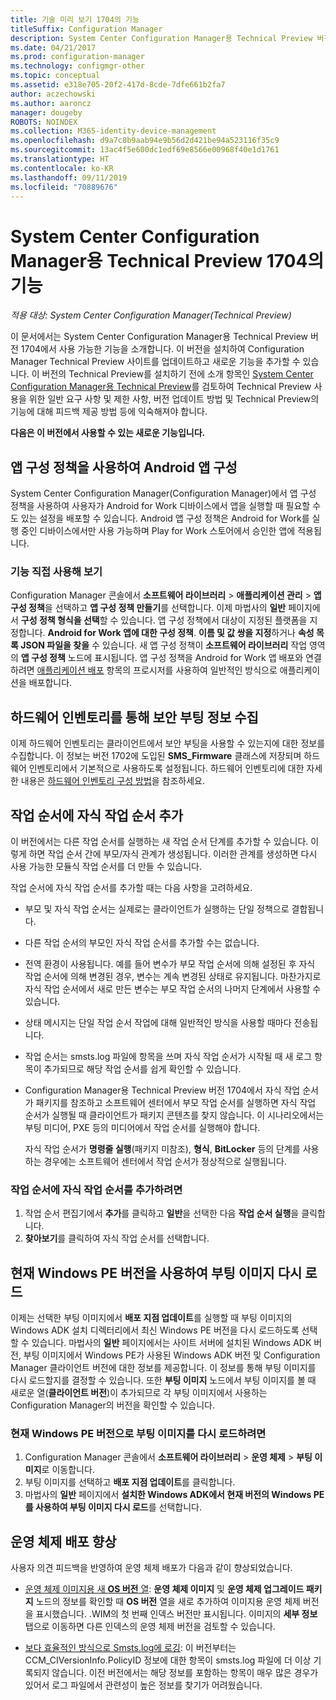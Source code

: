 ```yaml
---
title: 기술 미리 보기 1704의 기능
titleSuffix: Configuration Manager
description: System Center Configuration Manager용 Technical Preview 버전 1704에서 사용 가능한 기능에 대해 알아봅니다.
ms.date: 04/21/2017
ms.prod: configuration-manager
ms.technology: configmgr-other
ms.topic: conceptual
ms.assetid: e318e705-20f2-417d-8cde-7dfe661b2fa7
author: aczechowski
ms.author: aaroncz
manager: dougeby
ROBOTS: NOINDEX
ms.collection: M365-identity-device-management
ms.openlocfilehash: d9a7c8b9aab94e9b56d2d421be94a523116f35c9
ms.sourcegitcommit: 13ac4f5e600dc1edf69e8566e00968f40e1d1761
ms.translationtype: HT
ms.contentlocale: ko-KR
ms.lasthandoff: 09/11/2019
ms.locfileid: "70889676"
---
```

# <a name="capabilities-in-technical-preview-1704-for-system-center-configuration-manager"></a>System Center Configuration Manager용 Technical Preview 1704의 기능

*적용 대상: System Center Configuration Manager(Technical Preview)*

이 문서에서는 System Center Configuration Manager용 Technical Preview 버전 1704에서 사용 가능한 기능을 소개합니다. 이 버전을 설치하여 Configuration Manager Technical Preview 사이트를 업데이트하고 새로운 기능을 추가할 수 있습니다. 이 버전의 Technical Preview를 설치하기 전에 소개 항목인 [System Center Configuration Manager용 Technical Preview](../../core/get-started/technical-preview.md)를 검토하여 Technical Preview 사용을 위한 일반 요구 사항 및 제한 사항, 버전 업데이트 방법 및 Technical Preview의 기능에 대해 피드백 제공 방법 등에 익숙해져야 합니다.    


**다음은 이 버전에서 사용할 수 있는 새로운 기능입니다.**  

## <a name="configure-android-apps-with-app-configuration-policies"></a>앱 구성 정책을 사용하여 Android 앱 구성
System Center Configuration Manager(Configuration Manager)에서 앱 구성 정책을 사용하여 사용자가 Android for Work 디바이스에서 앱을 실행할 때 필요할 수도 있는 설정을 배포할 수 있습니다. Android 앱 구성 정책은 Android for Work를 실행 중인 디바이스에서만 사용 가능하며 Play for Work 스토어에서 승인한 앱에 적용됩니다.

### <a name="try-it-out"></a>기능 직접 사용해 보기                 

Configuration Manager 콘솔에서 **소프트웨어 라이브러리** > **애플리케이션 관리** > **앱 구성 정책**을 선택하고 **앱 구성 정책 만들기**를 선택합니다. 이제 마법사의 **일반** 페이지에서 **구성 정책 형식을 선택**할 수 있습니다. 앱 구성 정책에서 대상이 지정된 플랫폼을 지정합니다. **Android for Work 앱에 대한 구성 정책**. **이름 및 값 쌍을 지정**하거나 **속성 목록 JSON 파일을 찾을** 수 있습니다. 새 앱 구성 정책이 **소프트웨어 라이브러리** 작업 영역의 **앱 구성 정책** 노드에 표시됩니다. 앱 구성 정책을 Android for Work 앱 배포와 연결하려면 [애플리케이션 배포](/sccm/apps/deploy-use/deploy-applications) 항목의 프로시저를 사용하여 일반적인 방식으로 애플리케이션을 배포합니다.

## <a name="hardware-inventory-collects-secure-boot-information"></a>하드웨어 인벤토리를 통해 보안 부팅 정보 수집
이제 하드웨어 인벤토리는 클라이언트에서 보안 부팅을 사용할 수 있는지에 대한 정보를 수집합니다. 이 정보는 버전 1702에 도입된 **SMS_Firmware** 클래스에 저장되며 하드웨어 인벤토리에서 기본적으로 사용하도록 설정됩니다. 하드웨어 인벤토리에 대한 자세한 내용은 [하드웨어 인벤토리 구성 방법](/sccm/core/clients/manage/inventory/configure-hardware-inventory)을 참조하세요.

## <a name="add-child-task-sequences-to-a-task-sequence"></a>작업 순서에 자식 작업 순서 추가
이 버전에서는 다른 작업 순서를 실행하는 새 작업 순서 단계를 추가할 수 있습니다. 이렇게 하면 작업 순서 간에 부모/자식 관계가 생성됩니다. 이러한 관계를 생성하면 다시 사용 가능한 모듈식 작업 순서를 더 만들 수 있습니다.  

작업 순서에 자식 작업 순서를 추가할 때는 다음 사항을 고려하세요.

- 부모 및 자식 작업 순서는 실제로는 클라이언트가 실행하는 단일 정책으로 결합됩니다.
- 다른 작업 순서의 부모인 자식 작업 순서를 추가할 수는 없습니다.
- 전역 환경이 사용됩니다. 예를 들어 변수가 부모 작업 순서에 의해 설정된 후 자식 작업 순서에 의해 변경된 경우, 변수는 계속 변경된 상태로 유지됩니다. 마찬가지로 자식 작업 순서에서 새로 만든 변수는 부모 작업 순서의 나머지 단계에서 사용할 수 있습니다.
- 상태 메시지는 단일 작업 순서 작업에 대해 일반적인 방식을 사용할 때마다 전송됩니다.
- 작업 순서는 smsts.log 파일에 항목을 쓰며 자식 작업 순서가 시작될 때 새 로그 항목이 추가되므로 해당 작업 순서를 쉽게 확인할 수 있습니다.
- Configuration Manager용 Technical Preview 버전 1704에서 자식 작업 순서가 패키지를 참조하고 소프트웨어 센터에서 부모 작업 순서를 실행하면 자식 작업 순서가 실행될 때 클라이언트가 패키지 콘텐츠를 찾지 않습니다. 이 시나리오에서는 부팅 미디어, PXE 등의 미디어에서 작업 순서를 실행해야 합니다.  

    자식 작업 순서가 **명령줄 실행**(패키지 미참조), **형식**, **BitLocker** 등의 단계를 사용하는 경우에는 소프트웨어 센터에서 작업 순서가 정상적으로 실행됩니다.

### <a name="to-add-a-child-task-sequence-to-a-task-sequence"></a>작업 순서에 자식 작업 순서를 추가하려면
1. 작업 순서 편집기에서 **추가**를 클릭하고 **일반**을 선택한 다음 **작업 순서 실행**을 클릭합니다.
2. **찾아보기**를 클릭하여 자식 작업 순서를 선택합니다.  

## <a name="reload-boot-images-with-current-windows-pe-version"></a>현재 Windows PE 버전을 사용하여 부팅 이미지 다시 로드
이제는 선택한 부팅 이미지에서 **배포 지점 업데이트**를 실행할 때 부팅 이미지의 Windows ADK 설치 디렉터리에서 최신 Windows PE 버전을 다시 로드하도록 선택할 수 있습니다. 마법사의 **일반** 페이지에서는 사이트 서버에 설치된 Windows ADK 버전, 부팅 이미지에서 Windows PE가 사용된 Windows ADK 버전 및 Configuration Manager 클라이언트 버전에 대한 정보를 제공합니다. 이 정보를 통해 부팅 이미지를 다시 로드할지를 결정할 수 있습니다. 또한 **부팅 이미지** 노드에서 부팅 이미지를 볼 때 새로운 열(**클라이언트 버전**)이 추가되므로 각 부팅 이미지에서 사용하는 Configuration Manager의 버전을 확인할 수 있습니다.

### <a name="to-reload-a-boot-image-with-the-current-windows-pe-version"></a>현재 Windows PE 버전으로 부팅 이미지를 다시 로드하려면

1. Configuration Manager 콘솔에서 **소프트웨어 라이브러리** > **운영 체제** > **부팅 이미지**로 이동합니다.
2. 부팅 이미지를 선택하고 **배포 지점 업데이트**를 클릭합니다.
3. 마법사의 **일반** 페이지에서 **설치한 Windows ADK에서 현재 버전의 Windows PE를 사용하여 부팅 이미지 다시 로드**를 선택합니다.

## <a name="improvements-to-operating-system-deployment"></a>운영 체제 배포 향상
사용자 의견 피드백을 반영하여 운영 체제 배포가 다음과 같이 향상되었습니다.

- [운영 체제 이미지용 새 **OS 버전** 열](https://configurationmanager.uservoice.com/forums/300492-ideas/suggestions/17558407-add-a-column-to-the-operating-system-images-node-f): **운영 체제 이미지** 및 **운영 체제 업그레이드 패키지** 노드의 정보를 확인할 때 **OS 버전** 열을 새로 추가하여 이미지용 운영 체제 버전을 표시했습니다. .WIM의 첫 번째 인덱스 버전만 표시됩니다. 이미지의 **세부 정보** 탭으로 이동하면 다른 인덱스의 운영 체제 버전을 검토할 수 있습니다.

- [보다 효율적인 방식으로 Smsts.log에 로깅](https://configurationmanager.uservoice.com/forums/300492-ideas/suggestions/16791919-stop-filling-smsts-log-with-useless): 이 버전부터는 CCM_CIVersionInfo.PolicyID 정보에 대한 항목이 smsts.log 파일에 더 이상 기록되지 않습니다. 이전 버전에서는 해당 정보를 포함하는 항목이 매우 많은 경우가 있어서 로그 파일에서 관련성이 높은 정보를 찾기가 어려웠습니다.
